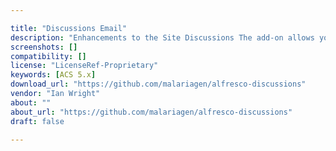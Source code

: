 ```yaml
---

title: "Discussions Email"
description: "Enhancements to the Site Discussions The add-on allows you to, via configuration, send email notifications to site members when a discussion post is created. The user can opt out by disabling activity feeds for that site. It is also possible to reply to the email with the response posted in the discussion. For further details see the project home page. Owner Ian Wright Versions License Type Project Page GitHub - malariagen/alfresco-discussions: Customizations to Alfresco Site Discussions Download Page Tags Component Type Extension Points Installation JAR Products"
screenshots: []
compatibility: []
license: "LicenseRef-Proprietary"
keywords: [ACS 5.x]
download_url: "https://github.com/malariagen/alfresco-discussions"
vendor: "Ian Wright"
about: ""
about_url: "https://github.com/malariagen/alfresco-discussions"
draft: false

---
```

